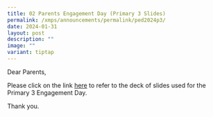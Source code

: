 ```yaml
---
title: 02 Parents Engagement Day (Primary 3 Slides)
permalink: /xmps/announcements/permalink/ped2024p3/
date: 2024-01-31
layout: post
description: ""
image: ""
variant: tiptap
---
```

<p>Dear Parents,</p>
<p></p>
<p>Please click on the link <a href="https://go.gov.sg/xmps2024pedp3" rel="noopener noreferrer nofollow" target="_blank">here</a> to refer to the deck of
slides used for the Primary 3 Engagement Day.</p>
<p></p>
<p>Thank you.</p>